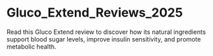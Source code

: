 # Gluco_Extend_Reviews_2025
Read this Gluco Extend review to discover how its natural ingredients support blood sugar levels, improve insulin sensitivity, and promote metabolic health.

